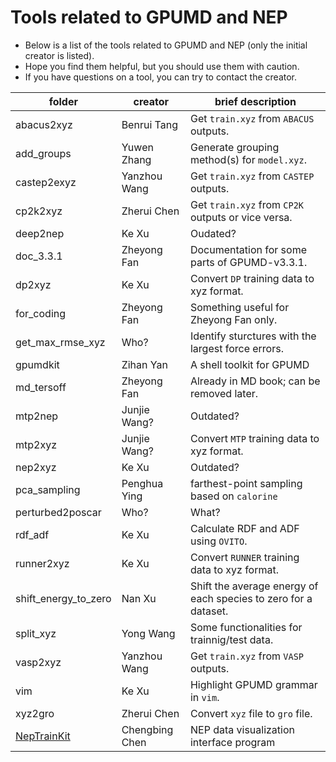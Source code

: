 # Tools related to GPUMD and NEP 

* Below is a list of the tools related to GPUMD and NEP (only the initial creator is listed).
* Hope you find them helpful, but you should use them with caution.
* If you have questions on a tool, you can try to contact the creator.


| folder               | creator      | brief description                                            |
| -------------------- | ------------ | ------------------------------------------------------------ |
| abacus2xyz           | Benrui Tang  | Get `train.xyz` from `ABACUS` outputs.                       |
| add_groups           | Yuwen Zhang  | Generate grouping method(s) for `model.xyz`.                 |
| castep2exyz          | Yanzhou Wang | Get `train.xyz` from `CASTEP` outputs.                       |
| cp2k2xyz             | Zherui Chen  | Get `train.xyz` from `CP2K` outputs or vice versa.           |
| deep2nep             | Ke Xu        | Oudated?                                                     |
| doc_3.3.1            | Zheyong Fan  | Documentation for some parts of GPUMD-v3.3.1.                |
| dp2xyz               | Ke Xu        | Convert `DP` training data to xyz format.                    |
| for_coding           | Zheyong Fan  | Something useful for Zheyong Fan only.                       |
| get_max_rmse_xyz     | Who?         | Identify sturctures with the largest force errors.           |
| gpumdkit             | Zihan Yan    | A shell toolkit for GPUMD                                    |
| md_tersoff           | Zheyong Fan  | Already in MD book; can be removed later.                    |
| mtp2nep              | Junjie Wang? | Outdated?                                                    |
| mtp2xyz              | Junjie Wang? | Convert `MTP` training data to xyz format.                   |
| nep2xyz              | Ke Xu        | Outdated?                                                    |
| pca_sampling         | Penghua Ying | farthest-point sampling based on `calorine`                  |
| perturbed2poscar     | Who?         | What?                                                        |
| rdf_adf              | Ke Xu        | Calculate RDF and ADF using `OVITO`.                         |
| runner2xyz           | Ke Xu        | Convert `RUNNER` training data to xyz format.                |
| shift_energy_to_zero | Nan Xu       | Shift the average energy of each species to zero for a dataset. |
| split_xyz            | Yong Wang    | Some functionalities for trainnig/test data.                 |
| vasp2xyz             | Yanzhou Wang | Get `train.xyz` from `VASP` outputs.                         |
| vim                  | Ke Xu        | Highlight GPUMD grammar in `vim`.                            |
| xyz2gro              | Zherui Chen  | Convert `xyz` file to `gro` file.                            |
| [NepTrainKit](https://github.com/aboys-cb/NepTrainKit)           | Chengbing Chen| NEP data visualization interface program |
 
